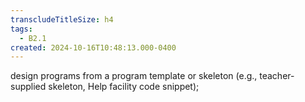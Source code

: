 ```yaml
---
transcludeTitleSize: h4
tags:
  - B2.1
created: 2024-10-16T10:48:13.000-0400
---
```

design programs from a program template or skeleton (e.g., teacher-supplied skeleton, Help facility code snippet);